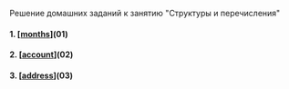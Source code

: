 Решение домашних заданий к занятию "Структуры и перечисления"

#### 1. [[months](https://github.com/CollectionStars/origin/tree/main/Структуры%20и%20перечисления/months)](01)
#### 2. [[account](https://github.com/CollectionStars/origin/tree/main/Структуры%20и%20перечисления/account)](02)
#### 3. [[address](https://github.com/CollectionStars/origin/tree/main/Структуры%20и%20перечисления/address)](03)
